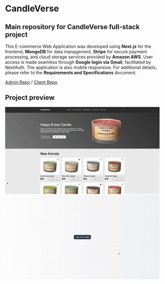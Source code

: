 # CandleVerse
## Main repository for CandleVerse full-stack project
This E-commerce Web Application was developed using **Next.js** for the frontend, **MongoDB** for data management, **Stripe** for secure payment processing, and cloud storage services provided by **Amazon AWS**. User access is made seamless through **Google login via Gmail**, facilitated by NextAuth. The application is also mobile responsive. 
For additional details, please refer to the **__Requirements and Specifications__** document. 

[Admin Repo](https://github.com/MalinaNeag/candleverse-admin) / [Client Repo](https://github.com/MalinaNeag/candleverse-client)

## Project preview
<img src="https://raw.githubusercontent.com/MalinaNeag/candleverse/main/gif_preview/client_preview.gif" width="500">
<img src="https://raw.githubusercontent.com/MalinaNeag/candleverse/main/gif_preview/admin_preview.gif" width="500">


